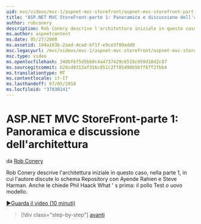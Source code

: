 ```yaml
---
uid: mvc/videos/mvc-1/aspnet-mvc-storefront/aspnet-mvc-storefront-part-1-architectural-discussion-and-overview
title: "ASP.NET MVC StoreFront-parte 1: Panoramica e discussione dell'architettura | Microsoft Docs"
author: robconery
description: Rob Conery descrive l'architettura iniziale in questo caso, nella parte 1, in cui l'autore discute lo schema Repository con Ayende Rahien e Steve Harman. Anche le chiede Phil...
ms.author: aspnetcontent
ms.date: 05/27/2008
ms.assetid: 194a163b-2aad-4cad-bf1f-e9ce3f80add0
msc.legacyurl: /mvc/videos/mvc-1/aspnet-mvc-storefront/aspnet-mvc-storefront-part-1-architectural-discussion-and-overview
msc.type: video
ms.openlocfilehash: 340bf6f5d5bb9c4a4737429c6518c959d18d2c87
ms.sourcegitcommit: b28cd0313af316c051c2ff8549865bff67f2fbb4
ms.translationtype: MT
ms.contentlocale: it-IT
ms.lasthandoff: 07/05/2018
ms.locfileid: "37838141"
---
```

<a name="aspnet-mvc-storefront-part-1-architectural-discussion-and-overview"></a>ASP.NET MVC StoreFront-parte 1: Panoramica e discussione dell'architettura
====================
da [Rob Conery](https://github.com/robconery)

Rob Conery descrive l'architettura iniziale in questo caso, nella parte 1, in cui l'autore discute lo schema Repository con Ayende Rahien e Steve Harman. Anche le chiede Phil Haack What ' s prima: il pollo Test o uovo modello.

[&#9654;Guarda il video (10 minuti)](https://channel9.msdn.com/Blogs/ASP-NET-Site-Videos/aspnet-mvc-storefront-part-1-architectural-discussion-and-overview)

> [!div class="step-by-step"]
> [avanti](aspnet-mvc-storefront-part-2-the-repository-pattern.md)
